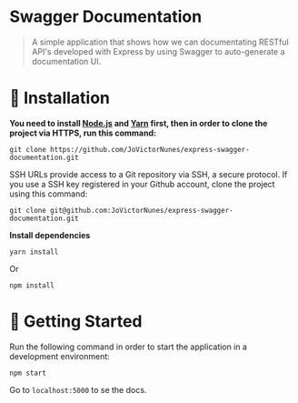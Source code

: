 # Swagger Documentation

> A simple application that shows how we can documentating RESTful API's developed with Express by using Swagger to auto-generate a documentation UI.

# :construction_worker: Installation

**You need to install [Node.js](https://nodejs.org/en/download/) and [Yarn](https://yarnpkg.com/) first, then in order to clone the project via HTTPS, run this command:**

```
git clone https://github.com/JoVictorNunes/express-swagger-documentation.git
```

SSH URLs provide access to a Git repository via SSH, a secure protocol. If you use a SSH key registered in your Github account, clone the project using this command:

```
git clone git@github.com:JoVictorNunes/express-swagger-documentation.git
```

**Install dependencies**

```
yarn install
```

Or

```
npm install
```

# :runner: Getting Started

Run the following command in order to start the application in a development environment:

```npm start```

Go to ```localhost:5000``` to se the docs.